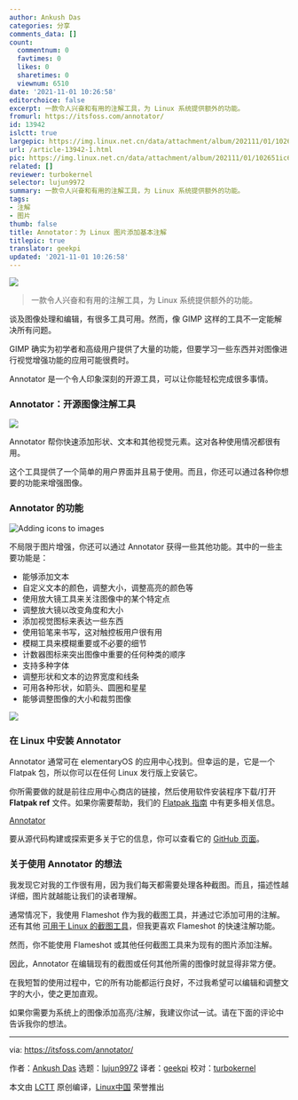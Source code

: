 ```yaml
---
author: Ankush Das
categories: 分享
comments_data: []
count:
  commentnum: 0
  favtimes: 0
  likes: 0
  sharetimes: 0
  viewnum: 6510
date: '2021-11-01 10:26:58'
editorchoice: false
excerpt: 一款令人兴奋和有用的注解工具，为 Linux 系统提供额外的功能。
fromurl: https://itsfoss.com/annotator/
id: 13942
islctt: true
largepic: https://img.linux.net.cn/data/attachment/album/202111/01/102651ic6c6azacc8m8jxa.jpg
url: /article-13942-1.html
pic: https://img.linux.net.cn/data/attachment/album/202111/01/102651ic6c6azacc8m8jxa.jpg.thumb.jpg
related: []
reviewer: turbokernel
selector: lujun9972
summary: 一款令人兴奋和有用的注解工具，为 Linux 系统提供额外的功能。
tags:
- 注解
- 图片
thumb: false
title: Annotator：为 Linux 图片添加基本注解
titlepic: true
translator: geekpi
updated: '2021-11-01 10:26:58'
---
```


![](https://img.linux.net.cn/data/attachment/album/202111/01/102651ic6c6azacc8m8jxa.jpg)



> 
> 一款令人兴奋和有用的注解工具，为 Linux 系统提供额外的功能。
> 
> 
> 


谈及图像处理和编辑，有很多工具可用。然而，像 GIMP 这样的工具不一定能解决所有问题。


GIMP 确实为初学者和高级用户提供了大量的功能，但要学习一些东西并对图像进行视觉增强功能的应用可能很费时。


Annotator 是一个令人印象深刻的开源工具，可以让你能轻松完成很多事情。


### Annotator：开源图像注解工具


![](https://img.linux.net.cn/data/attachment/album/202111/01/102658bvowiwip0yronxr8.png)


Annotator 帮你快速添加形状、文本和其他视觉元素。这对各种使用情况都很有用。


这个工具提供了一个简单的用户界面并且易于使用。而且，你还可以通过各种你想要的功能来增强图像。


### Annotator 的功能


![Adding icons to images](https://img.linux.net.cn/data/attachment/album/202111/01/102659s99t2ic9iu87cwps.png)


不局限于图片增强，你还可以通过 Annotator 获得一些其他功能。其中的一些主要功能是：


* 能够添加文本
* 自定义文本的颜色，调整大小，调整高亮的颜色等
* 使用放大镜工具来关注图像中的某个特定点
* 调整放大镜以改变角度和大小
* 添加视觉图标来表达一些东西
* 使用铅笔来书写，这对触控板用户很有用
* 模糊工具来模糊重要或不必要的细节
* 计数器图标来突出图像中重要的任何种类的顺序
* 支持多种字体
* 调整形状和文本的边界宽度和线条
* 可用各种形状，如箭头、圆圈和星星
* 能够调整图像的大小和裁剪图像


![](https://img.linux.net.cn/data/attachment/album/202111/01/102659nfcszp6hgl9jqklq.png)


### 在 Linux 中安装 Annotator


Annotator 通常可在 elementaryOS 的应用中心找到。但幸运的是，它是一个 Flatpak 包，所以你可以在任何 Linux 发行版上安装它。


你所需要做的就是前往应用中心商店的链接，然后使用软件安装程序下载/打开 **Flatpak ref** 文件。如果你需要帮助，我们的 [Flatpak 指南](https://itsfoss.com/flatpak-guide/) 中有更多相关信息。


[Annotator](https://appcenter.elementary.io/com.github.phase1geo.annotator/)


要从源代码构建或探索更多关于它的信息，你可以查看它的 [GitHub 页面](https://github.com/phase1geo/Annotator)。


### 关于使用 Annotator 的想法


我发现它对我的工作很有用，因为我们每天都需要处理各种截图。而且，描述性越详细，图片就越能让我们的读者理解。


通常情况下，我使用 Flameshot 作为我的截图工具，并通过它添加可用的注解。还有其他 [可用于 Linux 的截图工具](https://itsfoss.com/take-screenshot-linux/)，但我更喜欢 Flameshot 的快速注解功能。


然而，你不能使用 Flameshot 或其他任何截图工具来为现有的图片添加注解。


因此，Annotator 在编辑现有的截图或任何其他所需的图像时就显得非常方便。


在我短暂的使用过程中，它的所有功能都运行良好，不过我希望可以编辑和调整文字的大小，使之更加直观。


如果你需要为系统上的图像添加高亮/注解，我建议你试一试。请在下面的评论中告诉我你的想法。




---


via: <https://itsfoss.com/annotator/>


作者：[Ankush Das](https://itsfoss.com/author/ankush/) 选题：[lujun9972](https://github.com/lujun9972) 译者：[geekpi](https://github.com/geekpi) 校对：[turbokernel](https://github.com/turbokernel)


本文由 [LCTT](https://github.com/LCTT/TranslateProject) 原创编译，[Linux中国](https://linux.cn/) 荣誉推出